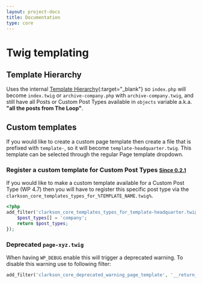 ```yaml
---
layout: project-docs
title: Documentation
type: core
---
```

# Twig templating

## Template Hierarchy
Uses the internal [Template Hierarchy](https://developer.wordpress.org/themes/basics/template-hierarchy/){:target="_blank"}
so `index.php` will become `index.twig` or `archive-company.php` with `archive-company.twig`, and still have all Posts or Custom Post Types available in `objects` variable a.k.a. __"all the posts from The Loop"__.

## Custom templates
If you would like to create a custom page template then create a file that is prefixed with `template-`, so it will become `template-headquarter.twig`. This template can be selected through the regular Page template dropdown.

### Register a custom template for Custom Post Types <small><ins>Since 0.2.1</ins></small>
If you would like to make a custom template available for a Custom Post Type (WP 4.7) then you will have to register this specific post type via the  `clarkson_core_templates_types_for_%TEMPLATE_NAME.twig%`.

~~~php
<?php
add_filter('clarkson_core_templates_types_for_template-headquarter.twig', function( $post_types ){
    $post_types[] = 'company';
    return $post_types;
});
~~~

### Deprecated `page-xyz.twig`
 When having `WP_DEBUG` enable this will trigger a deprecated warning. To disable this warning use to following filter:

 ```php
 add_filter('clarkson_core_deprecated_warning_page_template', '__return_false');
 ```